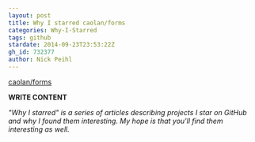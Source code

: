 ```yaml
---
layout: post
title: Why I starred caolan/forms
categories: Why-I-Starred
tags: github
stardate: 2014-09-23T23:53:22Z
gh_id: 732377
author: Nick Peihl
---
```


[caolan/forms](star.repo.html_url)

**WRITE CONTENT**

*"Why I starred" is a series of articles describing projects I star on GitHub and why I found them interesting. My hope is that you'll find them interesting as well.*

